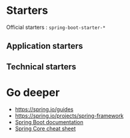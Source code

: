 # Starters

Official starters : `spring-boot-starter-*`

## Application starters













## Technical starters







# Go deeper

* https://spring.io/guides
* https://spring.io/projects/spring-framework
* [Spring Boot documentation](https://docs.spring.io/spring-boot/docs/2.1.0.RELEASE/)
* [Spring Core cheat sheet](../spring-core/index.html)
